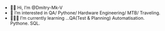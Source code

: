 - 🤙🏻 Hi, I’m @Dmitry-Mk-V
- 👀 I’m interested in QA/ Pythone/ Hardware Engineering/ MTB/ Traveling.
- 👨🏻‍💻 I’m currently learning …QA(Test & Planning) Automatisation. Pythone. SQL.


<!---
Dmitry-Mk-V/Dmitry-Mk-V is a ✨ special ✨ repository because its `README.md` (this file) appears on your GitHub profile.
You can click the Preview link to take a look at your changes.
--->
